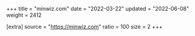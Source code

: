 +++
title = "minwiz.com"
date = "2022-03-22"
updated = "2022-06-08"
weight = 2412

[extra]
source = "https://minwiz.com"
ratio = 100
size = 2
+++
